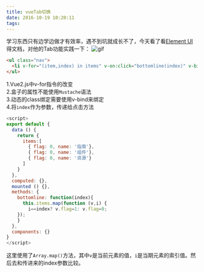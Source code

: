 ```yaml
---
title: vueTab切换
date: 2016-10-19 10:20:11
tags:
---
```



学习东西只有边学边做才有效率，遇不到坑就成长不了，今天看了看[Element UI](http://element.eleme.io/#/)得文档，对他的Tab功能实践一下：
![gif](http://o9z96lbmh.bkt.clouddn.com/Vue_Tab)

<!-- more -->

``` html
<ul class="nav">
  <li v-for="(item,index) in items" v-on:click="bottomline(index)" v-bind:class="{ active: item.flag }" v-bind:index="index">{{item.name}}</li>
</ul>
```

1.Vue2.js中v-for指令的改变  
2.盒子的属性不能使用`Mustache`语法  
3.动态的class绑定需要使用v-bind来绑定  
4.将`index`作为参数，传递给点击方法

``` js
<script>
export default {
  data () {
    return {
      items:[
        { flag: 0, name: '指南'},
        { flag: 0, name: '组件'},
        { flag: 0, name: '资源'}
      ]
    }
  },
  computed: {},
  mounted () {},
  methods: {
    bottomline: function(index){
      this.items.map(function (v,i) {
        i==index? v.flag=1: v.flag=0;
    });
    }
  },
  components: {}
}
</script>
```
这里使用了`Array.map()`方法，其中`v`是当前元素的值，`i`是当期元素的索引值。然后去和传进来的index参数比较。
